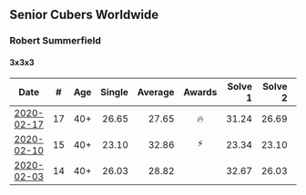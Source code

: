 ## Senior Cubers Worldwide
### Robert Summerfield

#### 3x3x3

| Date | # | Age | Single | Average | Awards | Solve 1 | Solve 2 | Solve 3 | Solve 4 | Solve 5 | Video |
| :--: | :--: | :--: | --: | --: | :--: | --: | --: | --: | --: | --: | :-- |
| [2020-02-17](../3x3x3/2020-02-17.md) | 17 | 40+ | 26.65 | 27.65 | 🔥 | 31.24 | 26.69 | 28.72 | 26.65 | 27.53 | [Link](https://www.facebook.com/events/616423959107229/permalink/617081895708102/) |
| [2020-02-10](../3x3x3/2020-02-10.md) | 15 | 40+ | 23.10 | 32.86 | ⚡ | 23.34 | 23.10 | 29.61 | 44.70 | 43.56 | [Link](https://www.facebook.com/rob.summerfield.33/videos/10157696250581071/) |
| [2020-02-03](../3x3x3/2020-02-03.md) | 14 | 40+ | 26.03 | 28.82 |  | 32.67 | 26.03 | 27.77 | - | - | [Link](https://www.facebook.com/rob.summerfield.33/videos/10157683378806071/) |

